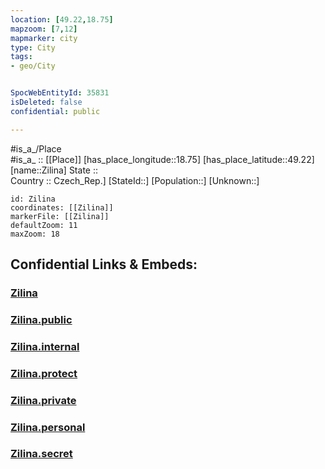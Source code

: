 ```yaml
---
location: [49.22,18.75] 
mapzoom: [7,12] 
mapmarker: city 
type: City
tags:
- geo/City


SpocWebEntityId: 35831
isDeleted: false
confidential: public

---
```

#is_a_/Place  
#is_a_ :: [[Place]] 
[has_place_longitude::18.75] 
[has_place_latitude::49.22] 
[name::Zilina] 
State ::  
Country :: Czech_Rep.] 
[StateId::] 
[Population::] 
[Unknown::] 


```leaflet
id: Zilina
coordinates: [[Zilina]] 
markerFile: [[Zilina]] 
defaultZoom: 11 
maxZoom: 18
```


## Confidential Links & Embeds: 

### [Zilina](/_Standards/Earth/Continent/Europe/Europe~Central/Slovakia/Regions~Slovakia/Žilinský/City/Zilina.md) 

### [Zilina.public](/_public/Earth/Continent/Europe/Europe~Central/Slovakia/Regions~Slovakia/Žilinský/City/Zilina.public.md) 

### [Zilina.internal](/_internal/Earth/Continent/Europe/Europe~Central/Slovakia/Regions~Slovakia/Žilinský/City/Zilina.internal.md) 

### [Zilina.protect](/_protect/Earth/Continent/Europe/Europe~Central/Slovakia/Regions~Slovakia/Žilinský/City/Zilina.protect.md) 

### [Zilina.private](/_private/Earth/Continent/Europe/Europe~Central/Slovakia/Regions~Slovakia/Žilinský/City/Zilina.private.md) 

### [Zilina.personal](/_personal/Earth/Continent/Europe/Europe~Central/Slovakia/Regions~Slovakia/Žilinský/City/Zilina.personal.md) 

### [Zilina.secret](/_secret/Earth/Continent/Europe/Europe~Central/Slovakia/Regions~Slovakia/Žilinský/City/Zilina.secret.md)

